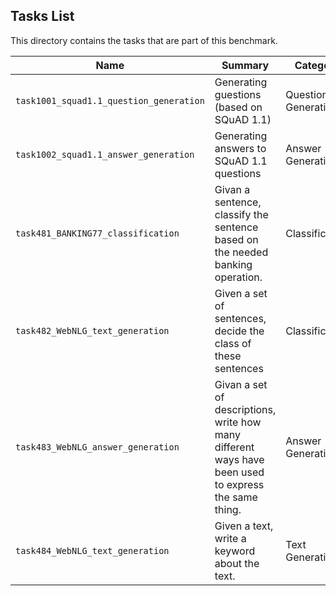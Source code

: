 ## Tasks List 

This directory contains the tasks that are part of this benchmark. 


Name | Summary | Category
---- | ----------- | --------
`task1001_squad1.1_question_generation` | Generating guestions (based on SQuAD 1.1) | Question Generation  
`task1002_squad1.1_answer_generation` | Generating answers to SQuAD 1.1 questions | Answer Generation
`task481_BANKING77_classification` | Givan a sentence, classify the sentence based on the needed banking operation. | Classification
`task482_WebNLG_text_generation` | Given a set of sentences, decide the class of these sentences | Classification
`task483_WebNLG_answer_generation` | Givan a set of descriptions, write how many different ways have been used to express the same thing. | Answer Generation
`task484_WebNLG_text_generation` | Given a text, write a keyword about the text. | Text Generation
